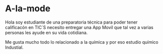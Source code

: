 # A-la-mode

Hola soy estudiante de una preparatoria técnica para poder tener calificacón en TIC´S necesito entregar una App Movil que tal vez a varias personas les ayude en su vida cotidiana.

Me gusta mucho todo lo relacionado a la química y por eso estudio químico Industial.

